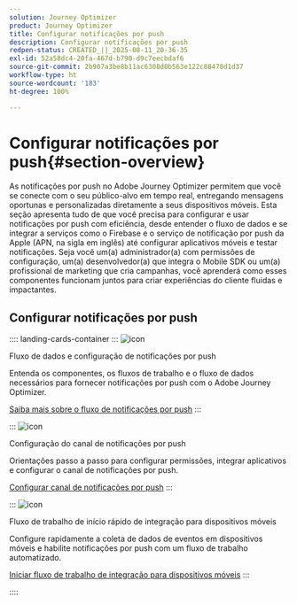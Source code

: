 ```yaml
---
solution: Journey Optimizer
product: Journey Optimizer
title: Configurar notificações por push
description: Configurar notificações por push
redpen-status: CREATED_||_2025-08-11_20-36-35
exl-id: 52a58dc4-20fa-467d-b790-d9c7eecbdaf6
source-git-commit: 2b907a3be8b11ac6308d0b563e122c88478d1d37
workflow-type: ht
source-wordcount: '183'
ht-degree: 100%

---
```


# Configurar notificações por push{#section-overview}

As notificações por push no Adobe Journey Optimizer permitem que você se conecte com o seu público-alvo em tempo real, entregando mensagens oportunas e personalizadas diretamente a seus dispositivos móveis. Esta seção apresenta tudo de que você precisa para configurar e usar notificações por push com eficiência, desde entender o fluxo de dados e se integrar a serviços como o Firebase e o serviço de notificação por push da Apple (APN, na sigla em inglês) até configurar aplicativos móveis e testar notificações. Seja você um(a) administrador(a) com permissões de configuração, um(a) desenvolvedor(a) que integra o Mobile SDK ou um(a) profissional de marketing que cria campanhas, você aprenderá como esses componentes funcionam juntos para criar experiências do cliente fluidas e impactantes.

## Configurar notificações por push

:::: landing-cards-container
:::
![icon](https://cdn.experienceleague.adobe.com/icons/puzzle-piece.svg)

Fluxo de dados e configuração de notificações por push

Entenda os componentes, os fluxos de trabalho e o fluxo de dados necessários para fornecer notificações por push com o Adobe Journey Optimizer.

[Saiba mais sobre o fluxo de notificações por push](../using/push/push-gs.md)
:::

:::
![icon](https://cdn.experienceleague.adobe.com/icons/gear.svg)

Configuração do canal de notificações por push

Orientações passo a passo para configurar permissões, integrar aplicativos e configurar o canal de notificações por push.

[Configurar canal de notificações por push](../using/push/push-configuration.md)
:::

:::
![icon](https://cdn.experienceleague.adobe.com/icons/circle-play.svg)

Fluxo de trabalho de início rápido de integração para dispositivos móveis

Configure rapidamente a coleta de dados de eventos em dispositivos móveis e habilite notificações por push com um fluxo de trabalho automatizado.

[Iniciar fluxo de trabalho de integração para dispositivos móveis](../using/push/mobile-onboarding-wf.md)
:::

::::
